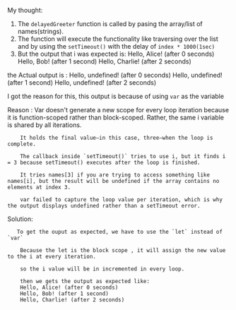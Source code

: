 <!-- DelayGreet -->

My thought:

1.  The `delayedGreeter` function is called by pasing the array/list of names(strings).
2.  The function will execute the functionality like traversing over the list and by using the `setTimeout()` with the delay of `index * 1000(1sec)`
3.  But the output that i was expected is:
    Hello, Alice! (after 0 seconds)
    Hello, Bob! (after 1 second)
    Hello, Charlie! (after 2 seconds)

the Actual output is :
Hello, undefined! (after 0 seconds)
Hello, undefined! (after 1 second)
Hello, undefined! (after 2 seconds)

I got the reason for this,
this output is because of using `var` as the variable

Reason :
Var doesn't generate a new scope for every loop iteration because it is function-scoped rather than block-scoped. Rather, the same i variable is shared by all iterations.

        It holds the final value—in this case, three—when the loop is complete.

        The callback inside `setTimeout()` tries to use i, but it finds i = 3 because setTimeout() executes after the loop is finished.

        It tries names[3] if you are trying to access something like names[i], but the result will be undefined if the array contains no elements at index 3.

        var failed to capture the loop value per iteration, which is why the output displays undefined rather than a setTimeout error.

Solution:
<!-- first solution -->
       To get the ouput as expected, we have to use the `let` instead of `var`

        Because the let is the block scope , it will assign the new value to the i at every iteration.

        so the i value will be in incremented in every loop.

        then we gets the output as expected like:
        Hello, Alice! (after 0 seconds)
        Hello, Bob! (after 1 second)
        Hello, Charlie! (after 2 seconds)


